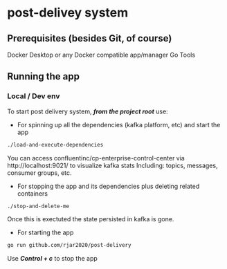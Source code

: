 # post-delivey system

## Prerequisites (besides Git, of course)
Docker Desktop or any Docker compatible app/manager
Go Tools

## Running the app

### Local / Dev env
To start post delivery system, ***from the project root*** use:

- For spinning up all the dependencies (kafka platform, etc) and start the app
```bash
./load-and-execute-dependencies
```
You can access confluentinc/cp-enterprise-control-center via http://localhost:9021/ to visualize kafka stats
Including: topics, messages, consumer groups, etc.

- For stopping the app and its dependencies plus deleting related containers 
```bash
./stop-and-delete-me
```
Once this is exectuted the state persisted in kafka is gone.

- For starting the app
```bash
go run github.com/rjar2020/post-delivery
```
Use ***Control + c*** to stop the app